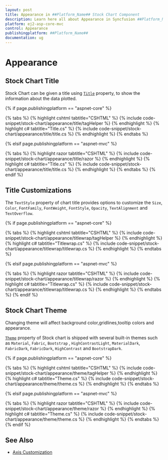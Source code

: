 ```yaml
---
layout: post
title: Appearance in ##Platform_Name## Stock Chart Component
description: Learn here all about Appearance in Syncfusion ##Platform_Name## Stock Chart component and more.
platform: ej2-asp-core-mvc
control: Appearance
publishingplatform: ##Platform_Name##
documentation: ug
---
```



# Appearance

## Stock Chart Title

Stock Chart can be given a title using [`Title`](https://help.syncfusion.com/cr/aspnetcore-js2/Syncfusion.EJ2.Charts.StockChart.html#Syncfusion_EJ2_Charts_StockChart_Title) property, to show the information
about the data plotted.

{% if page.publishingplatform == "aspnet-core" %}

{% tabs %}
{% highlight cshtml tabtitle="CSHTML" %}
{% include code-snippet/stock-chart/appearance/title/tagHelper %}
{% endhighlight %}
{% highlight c# tabtitle="Title.cs" %}
{% include code-snippet/stock-chart/appearance/title/title.cs %}
{% endhighlight %}
{% endtabs %}

{% elsif page.publishingplatform == "aspnet-mvc" %}

{% tabs %}
{% highlight razor tabtitle="CSHTML" %}
{% include code-snippet/stock-chart/appearance/title/razor %}
{% endhighlight %}
{% highlight c# tabtitle="Title.cs" %}
{% include code-snippet/stock-chart/appearance/title/title.cs %}
{% endhighlight %}
{% endtabs %}
{% endif %}



<!-- markdownlint-disable MD036 -->

## Title Customizations

The `TextStyle` property of chart title provides options to customize the `Size`, `Color`, `FontFamily`, `FontWeight`, `FontStyle`, `Opacity`, `TextAlignment` and `TextOverflow`.

{% if page.publishingplatform == "aspnet-core" %}

{% tabs %}
{% highlight cshtml tabtitle="CSHTML" %}
{% include code-snippet/stock-chart/appearance/titlewrap/tagHelper %}
{% endhighlight %}
{% highlight c# tabtitle="Titlewrap.cs" %}
{% include code-snippet/stock-chart/appearance/titlewrap/titlewrap.cs %}
{% endhighlight %}
{% endtabs %}

{% elsif page.publishingplatform == "aspnet-mvc" %}

{% tabs %}
{% highlight razor tabtitle="CSHTML" %}
{% include code-snippet/stock-chart/appearance/titlewrap/razor %}
{% endhighlight %}
{% highlight c# tabtitle="Titlewrap.cs" %}
{% include code-snippet/stock-chart/appearance/titlewrap/titlewrap.cs %}
{% endhighlight %}
{% endtabs %}
{% endif %}



## Stock Chart Theme

Changing theme will affect background color,gridlines,tooltip colors and appearance.

[`Theme`](https://help.syncfusion.com/cr/aspnetcore-js2/Syncfusion.EJ2.Charts.StockChart.html#Syncfusion_EJ2_Charts_StockChart_Theme) property of Stock chart is shipped with several built-in themes such as `Material`, `Fabric`, `Bootstrap` , `HighContrastLight`, `MaterialDark`, `FabricDark`, `FabricDark`, `HighContrast` and `BootstrapDark`.

{% if page.publishingplatform == "aspnet-core" %}

{% tabs %}
{% highlight cshtml tabtitle="CSHTML" %}
{% include code-snippet/stock-chart/appearance/theme/tagHelper %}
{% endhighlight %}
{% highlight c# tabtitle="Theme.cs" %}
{% include code-snippet/stock-chart/appearance/theme/theme.cs %}
{% endhighlight %}
{% endtabs %}

{% elsif page.publishingplatform == "aspnet-mvc" %}

{% tabs %}
{% highlight razor tabtitle="CSHTML" %}
{% include code-snippet/stock-chart/appearance/theme/razor %}
{% endhighlight %}
{% highlight c# tabtitle="Theme.cs" %}
{% include code-snippet/stock-chart/appearance/theme/theme.cs %}
{% endhighlight %}
{% endtabs %}
{% endif %}



## See Also

* [Axis Customization](./axis-customization/)
